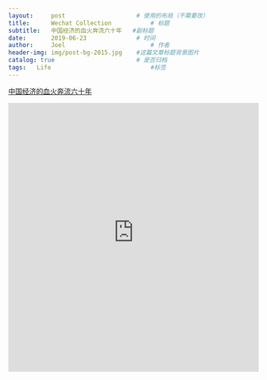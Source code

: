 ```yaml
---
layout:     post   				    # 使用的布局（不需要改）
title:      Wechat Collection			# 标题 
subtitle:   中国经济的血火奔流六十年   #副标题
date:       2019-06-23 				# 时间
author:     Joel 						# 作者
header-img: img/post-bg-2015.jpg 	#这篇文章标题背景图片
catalog: true 						# 是否归档
tags:	Life							#标签
---
```

<a href="https://mp.weixin.qq.com/s?__biz=MzAwOTQxNjgxNw==&mid=401991908&idx=1&sn=906866b4f4256fd81a545cfce41f3b1e&chksm=095eb1fa3e2938ecf5d999f0c5c01513c298f7575fd98a256788615bf9745a800d09d06deee7&mpshare=1&scene=1&srcid=03056nieLlRCSMzBguk1u7PI&pass_ticket=0lhtCWRx6Ep%2Bgy4kgFSURog96NhACLsmycVb105M67xO34ZN5g8K32tNZO%2Fmx6fn#rd">中国经济的血火奔流六十年</a>

<embed width="100%" height="540px" name="plugin" id="plugin" src="https://raw.githubusercontent.com/JoelPub/joelpub.github.io/master/img/blog/2.pdf" type="application/pdf" internalinstanceid="9">
